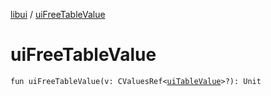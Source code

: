 [libui](README.md) / [uiFreeTableValue](ui-free-table-value.md)

# uiFreeTableValue

`fun uiFreeTableValue(v: CValuesRef<`[`uiTableValue`](ui-table-value.md)`>?): Unit`

